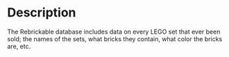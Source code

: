 # Description
The Rebrickable database includes data on every LEGO set that ever been sold; the names of the sets, what bricks they contain, what color the bricks are, etc. 
